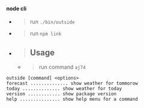 #### node cli 

+ > run  `./bin/outside`
+ > run `npm link`
+ > ## Usage ##
    + > run command `aj74` 

``outside [command] <options>``    
``forecast .............. show weather for tommorow``     
``today .............. show weather for today``  
``version ............ show package version``  
``help ............... show help menu for a command``      